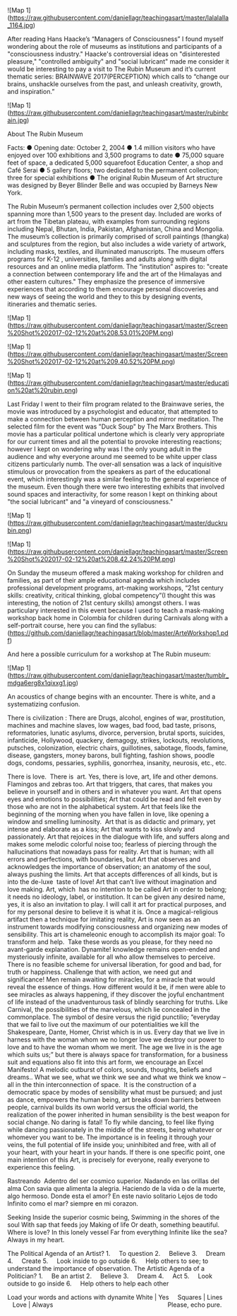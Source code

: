 
![Map 1] (https://raw.githubusercontent.com/daniellagr/teachingasart/master/lalalalla_1164.jpg)


After reading Hans Haacke’s “Managers of Consciousness” I found myself wondering about the role of museums as institutions and participants of a "consciousness industry." Haacke's controversial ideas on "disinterested pleasure," "controlled ambiguity" and "social lubricant" made me consider it would be interesting to pay a visit to The Rubin Museum and it’s current thematic series: BRAINWAVE 2017(PERCEPTION) which calls to “change our brains, unshackle ourselves from the past, and unleash creativity, growth, and inspiration.” 

![Map 1] (https://raw.githubusercontent.com/daniellagr/teachingasart/master/rubinbrain.jpg)

About The Rubin Museum 


Facts: ● Opening date: October 2, 2004 ● 1.4 million visitors who have enjoyed over 100 exhibitions and 3,500 programs to date ● 75,000 square feet of space, a dedicated 5,000 square­foot Education Center, a shop and Café Serai ● 5 gallery floors; two dedicated to the permanent collection; three for special exhibitions ● The original Rubin Museum of Art structure was designed by Beyer Blinder Belle and was occupied by Barneys New York.

The Rubin Museum’s permanent collection includes over 2,500 objects spanning more than 1,500 years to the present day. Included are works of art from the Tibetan plateau, with examples from surrounding regions including Nepal, Bhutan, India, Pakistan, Afghanistan, China and Mongolia. The museum’s collection is primarily comprised of scroll paintings (thangka) and sculptures from the region, but also includes a wide variety of artwork, including masks, textiles, and illuminated manuscripts. The museum offers programs for K-12 , universities, families and adults along with digital resources and an online media platform. The “institution” aspires to: "create a connection between contemporary life and the art of the Himalayas and other eastern cultures." They emphasize the presence of immersive experiences that according to them encourage personal discoveries and new ways of seeing the world and they to this by designing events, itineraries and thematic series.


![Map 1] (https://raw.githubusercontent.com/daniellagr/teachingasart/master/Screen%20Shot%202017-02-12%20at%208.53.01%20PM.png)

![Map 1] (https://raw.githubusercontent.com/daniellagr/teachingasart/master/Screen%20Shot%202017-02-12%20at%209.40.52%20PM.png)

![Map 1] (https://raw.githubusercontent.com/daniellagr/teachingasart/master/education%20at%20rubin.png)

Last Friday I went to their film program related to the Brainwave series, the movie was introduced by a psychologist and educator, that attempted to make a connection between human perception and mirror meditation. The selected film for the event was "Duck Soup" by The Marx Brothers. This movie has a particular political undertone which is clearly very appropriate for our current times and all the potential to provoke interesting reactions; however I kept on wondering why was I the only young adult in the audience and why everyone around me seemed to be white upper class citizens particularly numb. The over-all sensation was a lack of inquisitive stimulous or provocation from the speakers as part of the educational event, which interestingly was a similar feeling to the general experience of the museum. Even though there were two interesting exhibits that involved sound spaces and interactivity, for some reason I kept on thinking about "the social lubricant" and "a vineyard of consciousness." 

![Map 1] (https://raw.githubusercontent.com/daniellagr/teachingasart/master/duckrubin.png)

![Map 1] (https://raw.githubusercontent.com/daniellagr/teachingasart/master/Screen%20Shot%202017-02-12%20at%208.42.24%20PM.png)

On Sunday the museum offered a mask making workshop for children and families, as part of their ample educational agenda which 
includes professional development programs, art-making workshops, “21st century skills: creativity, critical thinking, global competency”(I thought this was interesting, the notion of 21st century skills) amongst others.
I was particulary interested in this event because I used to teach a mask-making workshop back home in Colombia for children  during Carnivals along with a self-portrait course, here you can find the syllabus: (https://github.com/daniellagr/teachingasart/blob/master/ArteWorkshop1.pdf)


And here a possible curriculum for a workshop at The Rubin museum: 

![Map 1] (https://raw.githubusercontent.com/daniellagr/teachingasart/master/tumblr_mdga6erg8x1qixxg1.jpg)

An acoustics of change begins with an encounter.
There is white, and a systematizing confusion.

There is civilization : There are Drugs, alcohol, engines of war, prostitution, machines and machine slaves, low wages, bad food, bad taste, prisons, reformatories, lunatic asylums, divorce, perversion, brutal sports, suicides, infanticide, Hollywood, quackery, demagogy, strikes, lockouts, revolutions, putsches, colonization, electric chairs, guillotines, sabotage, floods, famine, disease, gangsters, money barons, bull fighting, fashion shows, poodle dogs, condoms, pessaries, syphilis, gonorrhea, insanity, neurosis, etc., etc.

There is love.  There is  art. Yes, there is love, art, life and other demons. 
Flamingos and zebras too.
Art that triggers, that cares, that makes you believe in yourself and in others and in whatever you want.
Art that opens eyes and emotions to possibilities; Art that could be read and felt even by those who are not in the alphabetical system.
Art that feels like the beginning of the morning when you have fallen in love, like opening a window and smelling luminosity. 
Art that is as didactic and primary, yet intense and elaborate as a kiss; Art that wants to kiss slowly and passionately.
Art that rejoices in the dialogue with life, and suffers along and makes some melodic colorful noise too; fearless of piercing through the hallucinations that nowadays pass for reality.
Art that is human; with all errors and perfections, with boundaries, but Art that observes and acknowledges the importance of observation; an anatomy of the soul, always pushing the limits.
Art that accepts differences of all kinds, but is into the de-luxe  taste of love!
Art that can’t live without imagination and love making.
Art, which  has no intention to be called Art in order to belong; it needs no ideology, label, or institution. 
It can be given any desired name, yes, it is also an invitation to play. 
I will call it art for practical purposes, and for my personal desire to believe it is what it is.
Once a magical-religious artifact then a technique for imitating reality, Art is now seen as an instrument towards modifying consciousness and organizing new modes of sensibility. 
This art is chameleonic enough to accomplish its major goal: To transform and help.  
Take these words as you please, for they need no avant-garde explanation.
Dynamite! knowledge remains open-ended and mysteriously infinite, available for all who allow themselves to perceive. 
There is no feasible scheme for universal liberation, for good and bad, for truth or happiness. 
Challenge that with action, we need gut and significance! 
Men remain awaiting for miracles, for a miracle that would reveal the essence of things. 
How different would it be, if men were able to see miracles as always happening, if they discover the joyful enchantment of life instead of the unadventurous task of blindly searching for truths. Like Carnival, the possibilities of the marvelous, which lie concealed in the commonplace.
The symbol of desire versus the rigid punctilio; “everyday that we fail to live out the maximum of our potentialities we kill the Shakespeare, Dante, Homer, Christ which is in us. Every day that we live in harness with the woman whom we no longer love we destroy our power to love and to have the woman whom we merit. The age we live in is the age which suits us;” 
but there is always space for transformation, for a business suit and equations also fit into this art form, we encourage an Excel Manifesto!
A melodic outburst of colors, sounds, thoughts, beliefs and dreams.. What we see, what we think we see and what we think we know –all in the thin interconnection of space. 
It is the construction of a democratic space by modes of sensibility what must be pursued; and just as dance, empowers the human being, art breaks down barriers between people,
carnival builds its own world versus the official world, the realization of the power inherited in human sensibility is the best weapon for social change.
No daring is fatal!
To fly while dancing, to feel like flying while dancing passionately in the middle of the streets, being whatever or whomever you want to be. The importance is in feeling it through your veins, the full potential of life inside you; uninhibited and free, with all of your heart, with your heart in your hands.
If there is one specific point, one main intention of this Art, 
is precisely for everyone, 
really everyone to experience this feeling.


Rastreando  Adentro del ser cosmico superior. Nadando en las orillas del alma Con savia que alimenta la alegria. Haciendo de la vida o de la muerte, algo hermoso. Donde esta el amor? En este navio solitario Lejos de todo Infinito como el mar? siempre en mi corazon.

Seeking
Inside the superior cosmic being,
Swimming in the shores of the soul
With sap that feeds joy
Making of life
Or death, something beautiful.
Where is love?
In this lonely vessel
Far from everything
Infinite like the sea?
Always in my heart.


The Political Agenda of an Artist?
1.     To question
2.     Believe
3.     Dream
4.     Create
5.     Look inside to go outside
6.     Help others to see; to understand the importance of observation.
The Artistic Agenda of a Politician?
1.     Be an artist
2.     Believe
3.     Dream
4.     Act
5.     Look outside to go inside
6.     Help others to help each other

Load your words and actions with dynamite
White | Yes     Squares | Lines     Love | Always
                                                                 Please, echo pure.
                                                                 
                                                                 
                                                                 

